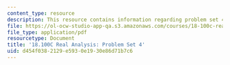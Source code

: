 ```yaml
---
content_type: resource
description: This resource contains information regarding problem set 4.
file: https://ol-ocw-studio-app-qa.s3.amazonaws.com/courses/18-100c-real-analysis-fall-2012/d454f0382129e5930e1930e86d71b7c6_MIT18_100CF12_ps4.pdf
file_type: application/pdf
resourcetype: Document
title: '18.100C Real Analysis: Problem Set 4'
uid: d454f038-2129-e593-0e19-30e86d71b7c6
---
```

